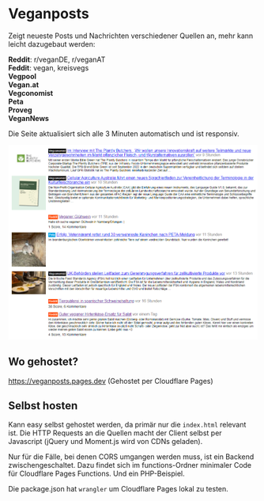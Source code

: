 # Veganposts

Zeigt neueste Posts und Nachrichten verschiedener Quellen an, mehr kann leicht dazugebaut werden:

**Reddit**: r/veganDE, r/veganAT<br>
**Feddit**: vegan, kreisvegs<br>
**Vegpool**<br>
**Vegan.at**<br>
**Vegconomist**<br>
**Peta**<br>
**Proveg**<br>
**VeganNews**<br>

Die Seite aktualisiert sich alle 3 Minuten automatisch und ist responsiv.

![Bild der Veganposts Seite](img.png)

## Wo gehostet?

<a href="https://veganposts.pages.dev">https://veganposts.pages.dev</a> (Gehostet per Cloudflare Pages)

## Selbst hosten

Kann easy selbst gehostet werden, da primär nur die `index.html` relevant ist. Die HTTP Requests an die Quellen macht der Client selbst per Javascript (jQuery und Moment.js wird von CDNs geladen). 

Nur für die Fälle, bei denen CORS umgangen werden muss, ist ein Backend zwischengeschaltet. Dazu findet sich im functions-Ordner minimaler Code für Cloudflare Pages Functions. Und ein PHP-Beispiel.

Die package.json hat `wrangler` um Cloudflare Pages lokal zu testen.